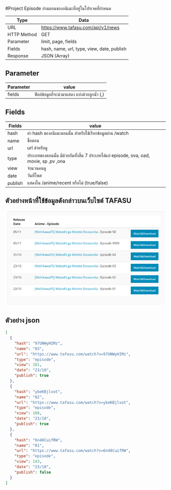 #Project Episode
อ่านตอนของอนิเมะที่อยู่ในโปรเจคที่กำหนด

Type | Data
--- | ---
URL | https://www.tafasu.com/api/v1/news
HTTP Method | GET
Parameter | limit, page, fields
Fields | hash, name, url, type, view, date, publish
Response | JSON (Array)

## Parameter
Parameter | value
--- | ---
fields | ฟิลล์ข้อมูลที่จะนำมาแสดง แบ่งด้วยลูกน้ำ (,)
## Fields
Fields| value
--- | ---
hash | ค่า hash ของอนิเมะตอนนั้น สำหรับใช้เรียกข้อมูลผ่าน /watch
name | ชื่อตอน
url | url สำหรับดู
type | ประเภทของตอนนั้น มีด้วยกันทั้งสิ้น 7 ประเภทได้แก่ episode, ova, oad, movie, sp ,pv ,ona
view | จำนวนคนดู
date | วันที่โพส
publish | แสดงใน /anime/recent หรือไม่ (true/false)


## ตัวอย่างหน้าที่ใช้ข้อมูลดังกล่าวบนเว็บไซต์ TAFASU
![](/images/preview_project_episode.png)

## ตัวอย่าง json
```json
[
  {
    "hash": "97UNWyHIMz",
    "name": "03",
    "url": "https://www.tafasu.com/watch?v=97UNWyHIMz",
    "type": "episode",
    "view": 101,
    "date": "23/10",
    "publish": true
  },
  {
    "hash": "ybeKBjlvot",
    "name": "02",
    "url": "https://www.tafasu.com/watch?v=ybeKBjlvot",
    "type": "episode",
    "view": 108,
    "date": "23/10",
    "publish": true
  },
  {
    "hash": "6n48CuifRW",
    "name": "01",
    "url": "https://www.tafasu.com/watch?v=6n48CuifRW",
    "type": "episode",
    "view": 143,
    "date": "23/10",
    "publish": false
  }
]
```
